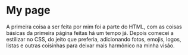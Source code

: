 # My page
A primeira coisa a ser feita por mim foi a parte do HTML, com as coisas básicas da primeira página feitas há um tempo já. Depois comecei a estilizar no CSS, do jeito que preferia, adicionando fotos, emojis, logos, listas e outras coisinhas para deixar mais harmônico na minha visão.
